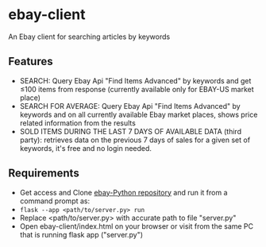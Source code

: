 # ebay-client
 An Ebay client for searching articles by keywords
 
 ## Features
 * SEARCH: Query Ebay Api "Find Items Advanced" by keywords and get &le;100 items from response (currently available only for EBAY-US market place)
 * SEARCH FOR AVERAGE: Query Ebay Api "Find Items Advanced" by keywords and on all currently available Ebay market places, shows price related information from the results
 * SOLD ITEMS DURING THE LAST 7 DAYS OF AVAILABLE DATA (third party): retrieves data on the previous 7 days of sales for a given set of keywords, it's free and no login needed.

## Requirements
* Get access and Clone [ebay-Python repository](https://github.com/CristianRomero1234/ebay-Python.git) and run it from a command prompt as:
* `flask --app <path/to/server.py> run`
* Replace <path/to/server.py> with accurate path to file "server.py"
* Open ebay-client/index.html on your browser or visit from the same PC that is running flask app ("server.py")



